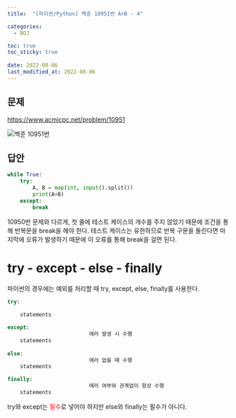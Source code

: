 ```yaml
---
title:  "[파이썬/Python] 백준 10951번 A+B - 4"

categories:
  - BOJ

toc: true
toc_sticky: true
 
date: 2022-08-06
last_modified_at: 2022-08-06
---
```

## 문제

<https://www.acmicpc.net/problem/10951>


![백준 10951번](https://user-images.githubusercontent.com/81560908/183243128-2ba0f912-f1a3-45ac-b9c4-5758eb8518c3.png)


## 답안
```python
while True:
    try:
        A, B = map(int, input().split())
        print(A+B)
    except:
        break
```

10950번 문제와 다르게, 첫 줄에 테스트 케이스의 개수를 주지 않았기 때문에 조건을 통해 반복문을 break을 해야 한다. 테스트 케이스는 유한하므로 반복 구문을 돌린다면 마지막에 오류가 발생하기 때문에 이 오류를 통해 break을 걸면 된다. 

# try - except - else - finally

파이썬의 경우에는 예외를 처리할 때 try, except, else, finally를 사용한다. 

```python
try:       
                        
    statements           

except:     
                          에러 발생 시 수행
    statements
    
else:
                          에러 없을 때 수행
    statements

finally:     
                          에러 여부와 관계없이 항상 수행
    statements
```

try와 except는 <span style="color:red">필수</span>로 넣어야 하지만 else와 finally는 필수가 아니다. 


